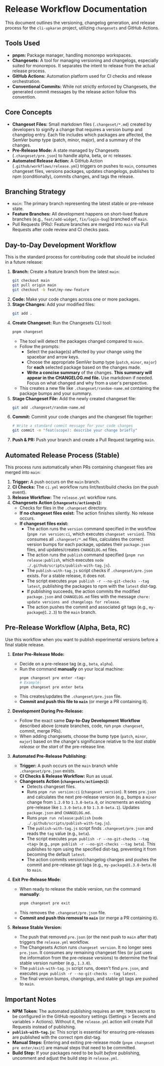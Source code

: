 # Release Workflow Documentation

This document outlines the versioning, changelog generation, and release process for the `cli-upkaran` project, utilizing `changesets` and GitHub Actions.

## Tools Used

*   **pnpm:** Package manager, handling monorepo workspaces.
*   **Changesets:** A tool for managing versioning and changelogs, especially suited for monorepos. It separates the intent to release from the actual release process.
*   **GitHub Actions:** Automation platform used for CI checks and release orchestration.
*   **Conventional Commits:** While not strictly enforced by Changesets, the generated commit messages by the release action follow this convention.

## Core Concepts

*   **Changeset Files:** Small markdown files (`.changeset/*.md`) created by developers to signify a change that requires a version bump and changelog entry. Each file includes which packages are affected, the SemVer bump type (patch, minor, major), and a summary of the changes.
*   **Pre-Release Mode:** A state managed by Changesets (`.changeset/pre.json`) to handle alpha, beta, or rc releases.
*   **Automated Release Action:** A GitHub Action (`.github/workflows/release.yml`) triggers on pushes to `main`, consumes changeset files, versions packages, updates changelogs, publishes to npm (conditionally), commits changes, and tags the release.

## Branching Strategy

*   `main`: The primary branch representing the latest stable or pre-release state.
*   **Feature Branches:** All development happens on short-lived feature branches (e.g., `feat/add-widget`, `fix/login-bug`) branched off `main`.
*   Pull Requests (PRs): Feature branches are merged into `main` via Pull Requests after code review and CI checks pass.

## Day-to-Day Development Workflow

This is the standard process for contributing code that should be included in a future release:

1.  **Branch:** Create a feature branch from the latest `main`:
    ```bash
    git checkout main
    git pull origin main
    git checkout -b feat/my-new-feature
    ```
2.  **Code:** Make your code changes across one or more packages.
3.  **Stage Changes:** Add your modified files:
    ```bash
    git add .
    ```
4.  **Create Changeset:** Run the Changesets CLI tool:
    ```bash
    pnpm changeset
    ```
    *   The tool will detect the packages changed compared to `main`.
    *   Follow the prompts:
        *   Select the package(s) affected by your change using the spacebar and arrow keys.
        *   Choose the appropriate SemVer bump type (`patch`, `minor`, `major`) for **each** selected package based on the changes made.
        *   **Write a concise summary** of the changes. **This summary will appear in the CHANGELOG.md file.** Use markdown if needed. Focus on what changed and why from a user's perspective.
    *   This creates a new file like `.changeset/random-name.md` containing the package bumps and your summary.
5.  **Stage Changeset File:** Add the newly created changeset file:
    ```bash
    git add .changeset/random-name.md
    ```
6.  **Commit:** Commit your code changes and the changeset file together:
    ```bash
    # Write a standard commit message for your code changes
    git commit -m "feat(scope): describe your change briefly"
    ```
7.  **Push & PR:** Push your branch and create a Pull Request targeting `main`.

## Automated Release Process (Stable)

This process runs automatically when PRs containing changeset files are merged into `main`:

1.  **Trigger:** A push occurs on the `main` branch.
2.  **CI Checks:** The `ci.yml` workflow runs lint/test/build checks (on the push event).
3.  **Release Workflow:** The `release.yml` workflow runs.
4.  **Changesets Action (`changesets/action@v1`):**
    *   Checks for files in the `.changeset` directory.
    *   **If no changeset files exist:** The action finishes silently. No release occurs.
    *   **If changeset files exist:**
        *   The action runs the `version` command specified in the workflow (`pnpm run version:ci`, which executes `changeset version`). This consumes all `.changeset/*.md` files, calculates the correct version bumps for each package, updates their `package.json` files, and updates/creates `CHANGELOG.md` files.
        *   The action runs the `publish` command specified (`pnpm run release:publish`, which executes `node ./.github/scripts/publish-with-tag.js`).
        *   The `publish-with-tag.js` script checks if `.changeset/pre.json` exists. For a stable release, it does not.
        *   The script executes `pnpm publish -r --no-git-checks --tag latest`, publishing the packages to npm with the `latest` dist-tag.
        *   If publishing succeeds, the action commits the modified `package.json` and `CHANGELOG.md` files with the message `chore: update versions and changelogs for release`.
        *   The action pushes the commit and associated git tags (e.g., `my-package@1.2.3`) to the `main` branch.

## Pre-Release Workflow (Alpha, Beta, RC)

Use this workflow when you want to publish experimental versions before a final stable release.

1.  **Enter Pre-Release Mode:**
    *   Decide on a pre-release tag (e.g., `beta`, `alpha`).
    *   Run the command **manually** on your local machine:
        ```bash
        pnpm changeset pre enter <tag>
        # Example:
        pnpm changeset pre enter beta
        ```
    *   This creates/updates the `.changeset/pre.json` file.
    *   **Commit and push this file to `main`** (or merge a PR containing it).

2.  **Development During Pre-Release:**
    *   Follow the exact same **Day-to-Day Development Workflow** described above (create branches, code, run `pnpm changeset`, commit, merge PRs).
    *   When adding changesets, choose the bump type (`patch`, `minor`, `major`) based on the change's significance relative to the *last stable release* or the *start* of the pre-release line.

3.  **Automated Pre-Release Publishing:**
    *   **Trigger:** A push occurs on the `main` branch while `.changeset/pre.json` exists.
    *   **CI Checks & Release Workflow:** Run as usual.
    *   **Changesets Action (`changesets/action@v1`):**
        *   Detects changeset files.
        *   Runs `pnpm run version:ci` (`changeset version`). It sees `pre.json` and calculates the next pre-release version (e.g., bumps a `minor` change from `1.2.0` to `1.3.0-beta.0`, or increments an existing pre-release like `1.3.0-beta.0` to `1.3.0-beta.1`). Updates `package.json` and `CHANGELOG.md`.
        *   Runs `pnpm run release:publish` (`node ./.github/scripts/publish-with-tag.js`).
        *   The `publish-with-tag.js` script finds `.changeset/pre.json` and reads the `tag` value (e.g., `beta`).
        *   The script executes `pnpm publish -r --no-git-checks --tag <tag>` (e.g., `pnpm publish -r --no-git-checks --tag beta`). This publishes to npm using the specified dist-tag, preventing it from becoming the default `latest`.
        *   The action commits version/changelog changes and pushes the commit and pre-release git tags (e.g., `my-package@1.3.0-beta.0`) to `main`.

4.  **Exit Pre-Release Mode:**
    *   When ready to release the stable version, run the command **manually**:
        ```bash
        pnpm changeset pre exit
        ```
    *   This removes the `.changeset/pre.json` file.
    *   **Commit and push this removal to `main`** (or merge a PR containing it).

5.  **Release Stable Version:**
    *   The push that removed `pre.json` (or the next push to `main` after that) triggers the `release.yml` workflow.
    *   The Changesets Action runs `changeset version`. It no longer sees `pre.json`. It consumes any remaining changeset files (or just uses the information from the pre-release versions) to determine the final stable version number (e.g., `1.3.0`).
    *   The `publish-with-tag.js` script runs, doesn't find `pre.json`, and executes `pnpm publish -r --no-git-checks --tag latest`.
    *   The final version bumps, changelogs, and stable git tags are pushed to `main`.

## Important Notes

*   **NPM Token:** The automated publishing requires an `NPM_TOKEN` secret to be configured in the GitHub repository settings (Settings > Secrets and variables > Actions). Without it, the `release.yml` action will create Pull Requests instead of publishing.
*   **`publish-with-tag.js`:** This script is essential for ensuring pre-releases are published with the correct npm dist-tag.
*   **Manual Steps:** Entering and exiting pre-release mode (`pnpm changeset pre enter/exit`) are manual steps that need to be committed.
*   **Build Step:** If your packages need to be built *before* publishing, uncomment and adjust the build step in `release.yml`. 